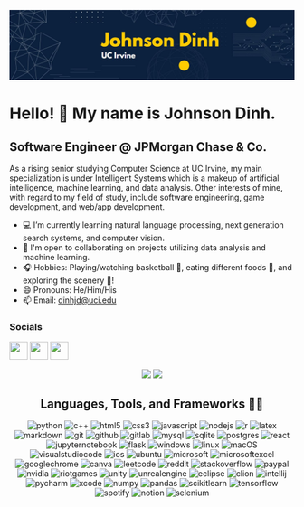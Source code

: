 ![banner_text](banner.JPG)

<!-- ### Hi there 👋 -->

<!-- **jdinh-782/jdinh-782** is a ✨ _special_ ✨ repository because its `README.md` (this file) appears on your GitHub profile. -->
Hello! 👋 My name is Johnson Dinh.
=============================

Software Engineer @ JPMorgan Chase & Co.
----------------------------------------

As a rising senior studying Computer Science at UC Irvine, my main specialization is under Intelligent Systems which is a makeup of artificial intelligence, machine learning, and data analysis. Other interests of mine, with regard to my field of study, include software engineering, game development, and web/app development.

- 💻 I’m currently learning natural language processing, next generation search systems, and computer vision. 
- 👯 I'm open to collaborating on projects utilizing data analysis and machine learning. 
- 🎧 Hobbies: Playing/watching basketball 🏀, eating different foods 🍔, and exploring the scenery 🌲!
- 😄 Pronouns: He/Him/His
- 📫 Email: dinhjd@uci.edu

### Socials

<p align="left"> <a href="https://www.github.com/jdinh-782" target="_blank" rel="noreferrer"><img src="https://raw.githubusercontent.com/danielcranney/readme-generator/main/public/icons/socials/github.svg" width="32" height="32" /></a> <a href="https://www.linkedin.com/in/johnson-dinh/" target="_blank" rel="noreferrer"><img src="https://raw.githubusercontent.com/danielcranney/readme-generator/main/public/icons/socials/linkedin.svg" width="32" height="32" /></a> <a href="https://www.stackoverflow.com/users/18685255/johnson-dinh" target="_blank" rel="noreferrer"><img src="https://raw.githubusercontent.com/danielcranney/readme-generator/main/public/icons/socials/stackoverflow.svg" width="32" height="32" /></a></p>


<p float="left" align="center">
  <img src="https://github-readme-stats.vercel.app/api?username=jdinh-782&show_icons=true&theme=dracula&count_private=true" width="50%" />
  <img src="https://github-readme-stats.vercel.app/api/top-langs/?username=jdinh-782&layout=compact&langs_count=6" width="42%" /> 
</p>

<!-- Github Stats             |  Popular Programming Languages
  :-------------------------:|:-------------------------:
  [![Johnson's GitHub stats](https://github-readme-stats.vercel.app/api?username=jdinh-782&show_icons=true&theme=dracula&count_private=true)](https://github.com/jdinh-782/github-readme-stats)  |  [![Top Langs](https://github-readme-stats.vercel.app/api/top-langs/?username=jdinh-782&layout=compact)](https://github.com/jdinh-782/github-readme-stats) -->


<!-- [![Johnson's wakatime stats](https://github-readme-stats.vercel.app/api/wakatime?username=jdinh-782)](https://github.com/jdinh-782/github-readme-stats) -->

<!-- markdown badges: https://github.com/Ileriayo/markdown-badges -->
<h2 align="center">
  Languages, Tools, and Frameworks 👨‍💻
</h2>

<p align="center">
  <img alt="python" src="https://img.shields.io/badge/python-3670A0?style=for-the-badge&logo=python&logoColor=ffdd54">
  <img alt="c++" src="https://img.shields.io/badge/c++-%2300599C.svg?style=for-the-badge&logo=c%2B%2B&logoColor=white">
  <img alt="html5" src="https://img.shields.io/badge/html5-%23E34F26.svg?style=for-the-badge&logo=html5&logoColor=white">
  <img alt="css3" src="https://img.shields.io/badge/css3-%231572B6.svg?style=for-the-badge&logo=css3&logoColor=white">
  <img alt="javascript" src="https://img.shields.io/badge/javascript-%23323330.svg?style=for-the-badge&logo=javascript&logoColor=%23F7DF1E">
  <img alt="nodejs" src="https://img.shields.io/badge/node.js-6DA55F?style=for-the-badge&logo=node.js&logoColor=white">
  <img alt="r" src="https://img.shields.io/badge/r-%23276DC3.svg?style=for-the-badge&logo=r&logoColor=white">
  <img alt="latex" src="https://img.shields.io/badge/latex-%23008080.svg?style=for-the-badge&logo=latex&logoColor=white">
  <img alt="markdown" src="https://img.shields.io/badge/markdown-%23000000.svg?style=for-the-badge&logo=markdown&logoColor=white">
  <img alt="git" src="https://img.shields.io/badge/git-%23F05033.svg?style=for-the-badge&logo=git&logoColor=white">
  <img alt="github" src="https://img.shields.io/badge/github-%23121011.svg?style=for-the-badge&logo=github&logoColor=white">
  <img alt="gitlab" src="https://img.shields.io/badge/gitlab-%23181717.svg?style=for-the-badge&logo=gitlab&logoColor=white">
  <img alt="mysql" src="https://img.shields.io/badge/mysql-%2300f.svg?style=for-the-badge&logo=mysql&logoColor=white">
  <img alt="sqlite" src="https://img.shields.io/badge/sqlite-%2307405e.svg?style=for-the-badge&logo=sqlite&logoColor=white">
  <img alt="postgres" src="https://img.shields.io/badge/postgres-%23316192.svg?style=for-the-badge&logo=postgresql&logoColor=white">
  <img alt="react" src="https://img.shields.io/badge/react-%2320232a.svg?style=for-the-badge&logo=react&logoColor=%2361DAFB">
  <img alt="jupyternotebook" src="https://img.shields.io/badge/jupyter-%23FA0F00.svg?style=for-the-badge&logo=jupyter&logoColor=white">
  <img alt="flask" src="https://img.shields.io/badge/flask-%23000.svg?style=for-the-badge&logo=flask&logoColor=white">
  <img alt="windows" src="https://img.shields.io/badge/Windows-0078D6?style=for-the-badge&logo=windows&logoColor=white">
  <img alt="linux" src="https://img.shields.io/badge/Linux-FCC624?style=for-the-badge&logo=linux&logoColor=black">
  <img alt="macOS" src="https://img.shields.io/badge/mac%20os-000000?style=for-the-badge&logo=macos&logoColor=F0F0F0">
  <img alt="visualstudiocode" src="https://img.shields.io/badge/Visual%20Studio%20Code-0078d7.svg?style=for-the-badge&logo=visual-studio-code&logoColor=white">
  <img alt="ios" src="https://img.shields.io/badge/iOS-000000?style=for-the-badge&logo=ios&logoColor=white">
  <img alt="ubuntu" src="https://img.shields.io/badge/Ubuntu-E95420?style=for-the-badge&logo=ubuntu&logoColor=white">
  <img alt="microsoft" src="https://img.shields.io/badge/Microsoft-0078D4?style=for-the-badge&logo=microsoft&logoColor=white">
  <img alt="microsoftexcel" src="https://img.shields.io/badge/Microsoft_Excel-217346?style=for-the-badge&logo=microsoft-excel&logoColor=white">
  <img alt="googlechrome" src="https://img.shields.io/badge/Google%20Chrome-4285F4?style=for-the-badge&logo=GoogleChrome&logoColor=white">
<!--   <img alt="bitcoin" src="https://img.shields.io/badge/Bitcoin-000?style=for-the-badge&logo=bitcoin&logoColor=white"> -->
<!--   <img alt="dogecoin" src="https://img.shields.io/badge/dogecoin-B59A30?style=for-the-badge&logo=dogecoin&logoColor=white"> -->
  <img alt="canva" src="https://img.shields.io/badge/Canva-%2300C4CC.svg?style=for-the-badge&logo=Canva&logoColor=white">
  <img alt="leetcode" src="https://img.shields.io/badge/LeetCode-000000?style=for-the-badge&logo=LeetCode&logoColor=#d16c06">
  <img alt="reddit" src="https://img.shields.io/badge/Reddit-%23FF4500.svg?style=for-the-badge&logo=Reddit&logoColor=white">
  <img alt="stackoverflow" src="https://img.shields.io/badge/-Stackoverflow-FE7A16?style=for-the-badge&logo=stack-overflow&logoColor=white">
  <img alt="paypal" src="https://img.shields.io/badge/PayPal-00457C?style=for-the-badge&logo=paypal&logoColor=white">
  <img alt="nvidia" src="https://img.shields.io/badge/nVIDIA-%2376B900.svg?style=for-the-badge&logo=nVIDIA&logoColor=white">
  <img alt="riotgames" src="https://img.shields.io/badge/riotgames-D32936.svg?style=for-the-badge&logo=riotgames&logoColor=white">
  <img alt="unity" src="https://img.shields.io/badge/unity-%23000000.svg?style=for-the-badge&logo=unity&logoColor=white">
  <img alt="unrealengine" src="https://img.shields.io/badge/unrealengine-%23313131.svg?style=for-the-badge&logo=unrealengine&logoColor=white">
  <img alt="eclipse" src="https://img.shields.io/badge/Eclipse-FE7A16.svg?style=for-the-badge&logo=Eclipse&logoColor=white">
  <img alt="clion" src="https://img.shields.io/badge/CLion-black?style=for-the-badge&logo=clion&logoColor=white">
  <img alt="intellij" src="https://img.shields.io/badge/IntelliJIDEA-000000.svg?style=for-the-badge&logo=intellij-idea&logoColor=white">
  <img alt="pycharm" src="https://img.shields.io/badge/pycharm-143?style=for-the-badge&logo=pycharm&logoColor=black&color=black&labelColor=green">
  <img alt="xcode" src="https://img.shields.io/badge/Xcode-007ACC?style=for-the-badge&logo=Xcode&logoColor=white">
  <img alt="numpy" src="https://img.shields.io/badge/numpy-%23013243.svg?style=for-the-badge&logo=numpy&logoColor=white">
  <img alt="pandas" src="https://img.shields.io/badge/pandas-%23150458.svg?style=for-the-badge&logo=pandas&logoColor=white">
  <img alt="scikitlearn" src="https://img.shields.io/badge/scikit--learn-%23F7931E.svg?style=for-the-badge&logo=scikit-learn&logoColor=white">
  <img alt="tensorflow" src="https://img.shields.io/badge/TensorFlow-%23FF6F00.svg?style=for-the-badge&logo=TensorFlow&logoColor=white">
  <img alt="spotify" src="https://img.shields.io/badge/Spotify-1ED760?style=for-the-badge&logo=spotify&logoColor=white">
  <img alt="notion" src="https://img.shields.io/badge/Notion-%23000000.svg?style=for-the-badge&logo=notion&logoColor=white">
  <img alt="selenium" src="https://img.shields.io/badge/-selenium-%43B02A?style=for-the-badge&logo=selenium&logoColor=white">
</p>
  

<!-- <a href="http://www.github.com/jdinh-782"><img src="https://activity-graph.herokuapp.com/graph?username=jdinh-782&bg_color=27272a&color=ffffff&line=0891b2&point=ffffff&area_color=27272a&area=true&hide_border=true&custom_title=GitHub%20Commits%20Graph" alt="GitHub Commits Graph" /></a>
 -->


<!-- <p align="center">
  <img src="https://spotify-github-profile.vercel.app/api/view?uid=1236166564&cover_image=true&theme=default&bar_color=d1ffd1&bar_color_cover=false"
</p> -->
